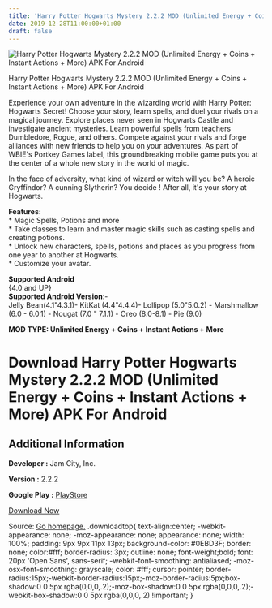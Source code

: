 ```yaml
---
title: 'Harry Potter Hogwarts Mystery 2.2.2 MOD (Unlimited Energy + Coins + Instant Actions + More) APK For Android'
date: 2019-12-28T11:00:00+01:00
draft: false
---
```


![Harry Potter Hogwarts Mystery 2.2.2 MOD (Unlimited Energy + Coins + Instant Actions + More) APK For Android](https://i0.wp.com/apkhome.net/wp-content/uploads/2019/11/Harry-Potter-Hogwarts-Mystery-1.png "Harry Potter Hogwarts Mystery 2.2.2 MOD (Unlimited Energy + Coins + Instant Actions + More) APK For Android")

  

Harry Potter Hogwarts Mystery 2.2.2 MOD (Unlimited Energy + Coins + Instant Actions + More) APK For Android

Experience your own adventure in the wizarding world with Harry Potter: Hogwarts Secret! Choose your story, learn spells, and duel your rivals on a magical journey. Explore places never seen in Hogwarts Castle and investigate ancient mysteries. Learn powerful spells from teachers Dumbledore, Rogue, and others. Compete against your rivals and forge alliances with new friends to help you on your adventures. As part of WBIE's Portkey Games label, this groundbreaking mobile game puts you at the center of a whole new story in the world of magic.

In the face of adversity, what kind of wizard or witch will you be? A heroic Gryffindor? A cunning Slytherin? You decide ! After all, it's your story at Hogwarts.

**Features:**  
\* Magic Spells, Potions and more  
\* Take classes to learn and master magic skills such as casting spells and creating potions.  
\* Unlock new characters, spells, potions and places as you progress from one year to another at Hogwarts.  
\* Customize your avatar.

**Supported Android**  
{4.0 and UP}  
**Supported Android Version**:-  
Jelly Bean(4.1"4.3.1)- KitKat (4.4"4.4.4)- Lollipop (5.0"5.0.2) - Marshmallow (6.0 - 6.0.1) - Nougat (7.0 " 7.1.1) - Oreo (8.0-8.1) - Pie (9.0)

**MOD TYPE: Unlimited Energy + Coins + Instant Actions + More**

Download Harry Potter Hogwarts Mystery 2.2.2 MOD (Unlimited Energy + Coins + Instant Actions + More) APK For Android
====================================================================================================================

Additional Information
----------------------

**Developer :** Jam City, Inc.

**Version :** 2.2.2

**Google Play :** [PlayStore](https://play.google.com/store/apps/details?id=com.tinyco.potter)

  

[Download Now](https://store4app.co/post/harry-potter-hogwarts-mystery-2-2-2-mod-unlimited-energy-coins-instant-actions-more-apk-for-android_1574085672)

  
Source: [Go homepage.](https://store4app.co/post/harry-potter-hogwarts-mystery-2-2-2-mod-unlimited-energy-coins-instant-actions-more-apk-for-android_1574085672) .downloadtop{ text-align:center; -webkit-appearance: none; -moz-appearance: none; appearance: none; width: 100%; padding: 9px 9px 11px 13px; background-color: #0EBD3F; border: none; color:#fff; border-radius: 3px; outline: none; font-weight;bold; font: 20px 'Open Sans', sans-serif; -webkit-font-smoothing: antialiased; -moz-osx-font-smoothing: grayscale; color: #fff; cursor: pointer; border-radius:15px;-webkit-border-radius:15px;-moz-border-radius:5px;box-shadow:0 0 5px rgba(0,0,0,.2);-moz-box-shadow:0 0 5px rgba(0,0,0,.2);-webkit-box-shadow:0 0 5px rgba(0,0,0,.2) !important; }